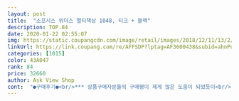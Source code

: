 ```yaml
---
layout: post 
title:  "소프시스 위더스 멀티책상 1048, 티크 + 블랙" 
description: TOP.84 
date: 2020-01-22 02:55:07 
img: https://static.coupangcdn.com/image/retail/images/2018/12/11/13/2/9b9dd546-16a9-4875-8c2c-e7f70159592c.jpg 
linkUrl: https://link.coupang.com/re/AFFSDP?lptag=AF3600438&subid=ahnPublicAsk&pageKey=166979682&itemId=478199255&vendorItemId=4200145587&traceid=V0-113-51ba52e866d5c1be 
categories: [1015] 
color: 43A047 
rank: 84 
price: 32660 
author: Ask View Shop 
cont:  "●구매후기●<br/>*** 상품구매자분들의 구매평이 제게 많은 도움이 되었듯이<br/>• 가       격 :  26,320원<br/>• 배       송 :  로켓배송 (주문바로 다음날 도착♡)<br/>• 사용후기 :  침대옆에 협탁이 필요했는데 원룸규모가 작아서<br/>• 상       품 :  소프시스 위더스 멀티책상 1048 [Color.<br/>블랙]<br/>✔ 상 품 후 기 ✔<br/>구매하게 되었어요! 가성비 굿굿 입니다~<br/>남자친구가 본가에서 독립후 원룸을 얻었는데<br/>디자인도 마음에 들고 크기도 딱이고<br/>또 다른 구매자님들께서도 구매전 고민되실때<br/>마감 부분을 보여드리기 위해 찍은 사진과 마지막 사진이 실제 색감에 가까운 것 같습니다!<br/>시일이 더 걸려서 책상만 먼저 설치했어요!<br/>얼른사서 다음날 받고 조립해서 지금 열심히 일하고 있답니다~~^^ 사이즈도 적당해서 좋아요<br/>여자 혼자서 15분 내로 조립 완료했습니다! 조립에 필요한 미니 공구들도 들어 있어서 편했네요:)<br/>원래 1280짜리 사려고 했었는데 이아이가 저렴하게 뜨더라구요<br/>의자는 검정 체스의자로 주문해놨는데<br/>저는 구매 전에 줄자로 길이를 재보긴 했는데 혹시 감이 안 오시는 분들이 있을까 해서 남기면 가로 길이는 15인치 3성 노트북 2개를 가로로 연이어 놓고도 동일 노트북 5/6? 정도가 들어가는 사이즈입니다.<br/> (사진들을 참고해 주시면 좋을 것 같습니다!)<br/>제 구매평이 도움이 되길 바랍니다.<br/> 만족되는 구매되시길♥<br/>조립 전에는 무거운가 싶었는데 조립하고 나니 그렇게 무겁지 않고 이동도 쉽습니다! 그렇다고 흔들리지는 않습니다.<br/><br/>조립도 쉽고 무게도 적당히 가벼워요<br/>좋은선택한 것 같아요^^<br/>책상을 침대옆에 배치해, 협탁 역할까지도해줘서 좋네요<br/>책상이 필요해서 찾아보다 가격대비 후기가 좋아서<br/>처음에 꺼냈을 때 책상 끝부분이 완벽하게 마감은 안된 것 같고, 톱밥도 많이 묻어 나왔지만 가격적인 면에서 이만한 제품은 없을 것 같기도 하고 크기나 무게 같은 부분에서 만족스러워서 크게 불만을 가지지 않았습니다.<br/><br/>쿠팡매니아 윤맥이에요:)♡<br/>협탁을 사기도 애매하고.<br/>.<br/>  어차피 책상도 필요해서<br/>*** 상품구매자분들의 구매평이 제게 많은 도움이 되었듯이<br/>• 가       격 :  26,320원<br/>• 배       송 :  로켓배송 (주문바로 다음날 도착♡)<br/>• 사용후기 :  침대옆에 협탁이 필요했는데 원룸규모가 작아서<br/>• 상       품 :  소프시스 위더스 멀티책상 1048 [Color.<br/>블랙]<br/>✔ 상 품 후 기 ✔<br/>구매하게 되었어요! 가성비 굿굿 입니다~<br/>남자친구가 본가에서 독립후 원룸을 얻었는데<br/>디자인도 마음에 들고 크기도 딱이고<br/>또 다른 구매자님들께서도 구매전 고민되실때<br/>마감 부분을 보여드리기 위해 찍은 사진과 마지막 사진이 실제 색감에 가까운 것 같습니다!<br/>시일이 더 걸려서 책상만 먼저 설치했어요!<br/>얼른사서 다음날 받고 조립해서 지금 열심히 일하고 있답니다~~^^ 사이즈도 적당해서 좋아요<br/>여자 혼자서 15분 내로 조립 완료했습니다! 조립에 필요한 미니 공구들도 들어 있어서 편했네요:)<br/>원래 1280짜리 사려고 했었는데 이아이가 저렴하게 뜨더라구요<br/>의자는 검정 체스의자로 주문해놨는데<br/>저는 구매 전에 줄자로 길이를 재보긴 했는데 혹시 감이 안 오시는 분들이 있을까 해서 남기면 가로 길이는 15인치 3성 노트북 2개를 가로로 연이어 놓고도 동일 노트북 5/6? 정도가 들어가는 사이즈입니다.<br/> (사진들을 참고해 주시면 좋을 것 같습니다!)<br/>제 구매평이 도움이 되길 바랍니다.<br/> 만족되는 구매되시길♥<br/>조립 전에는 무거운가 싶었는데 조립하고 나니 그렇게 무겁지 않고 이동도 쉽습니다! 그렇다고 흔들리지는 않습니다.<br/><br/>조립도 쉽고 무게도 적당히 가벼워요<br/>좋은선택한 것 같아요^^<br/>책상을 침대옆에 배치해, 협탁 역할까지도해줘서 좋네요<br/>책상이 필요해서 찾아보다 가격대비 후기가 좋아서<br/>처음에 꺼냈을 때 책상 끝부분이 완벽하게 마감은 안된 것 같고, 톱밥도 많이 묻어 나왔지만 가격적인 면에서 이만한 제품은 없을 것 같기도 하고 크기나 무게 같은 부분에서 만족스러워서 크게 불만을 가지지 않았습니다.<br/><br/>쿠팡매니아 윤맥이에요:)♡<br/>협탁을 사기도 애매하고.<br/>.<br/>  어차피 책상도 필요해서<br/>" 
---
```

